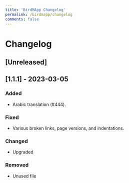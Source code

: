```yaml
---
title: 'BirdMApp Changelog'
permalink: /birdmapp/changelog
comments: false
---
```


# Changelog

## [Unreleased]

## [1.1.1] - 2023-03-05

### Added

- Arabic translation (#444).
  
### Fixed

- Various broken links, page versions, and indentations.

### Changed

- Upgraded

### Removed

- Unused file
